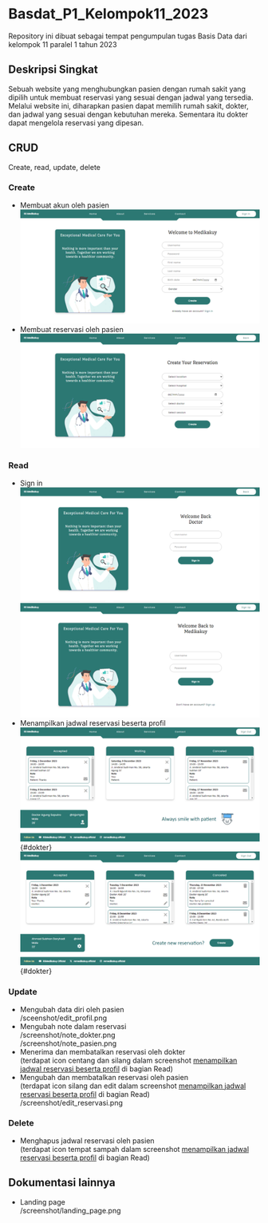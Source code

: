 # Basdat_P1_Kelompok11_2023
Repository ini dibuat sebagai tempat pengumpulan tugas Basis Data dari kelompok 11 paralel 1 tahun 2023

## Deskripsi Singkat
Sebuah website yang menghubungkan pasien dengan rumah sakit yang dipilih untuk membuat reservasi yang sesuai dengan jadwal yang tersedia. Melalui website ini, diharapkan pasien dapat memilih rumah sakit, dokter, dan jadwal yang sesuai dengan kebutuhan mereka. Sementara itu dokter dapat mengelola reservasi yang dipesan.

## CRUD
Create, read, update, delete
### Create
- Membuat akun oleh pasien  
  ![Signup Pasien](/screenshot/signup_pasien.png)
- Membuat reservasi oleh pasien  
  ![Buat Reservasi](/screenshot/create_reservasi.png)
### Read
- Sign in  
  ![Signin Dokter](/screenshot/signin_dokter.png)  
  ![Signin Pasien](/screenshot/signin_pasien.png)    
- Menampilkan jadwal reservasi beserta profil  
  ![Mainpage Dokter](/screenshot/mainpage_dokter.png){#dokter}  
  ![Mainpage Dokter](/screenshot/mainpage_pasien.png){#dokter}  
### Update
- Mengubah data diri oleh pasien  
  /sceenshot/edit_profil.png  
- Mengubah note dalam reservasi  
  /screenshot/note_dokter.png  
  /screenshot/note_pasien.png  
- Menerima dan membatalkan reservasi oleh dokter  
  (terdapat icon centang dan silang dalam screenshot [menampilkan jadwal reservasi beserta profil](#dokter) di bagian Read)  
- Mengubah dan membatalkan reservasi oleh pasien  
  (terdapat icon silang dan edit dalam screenshot [menampilkan jadwal reservasi beserta profil](#pasien) di bagian Read)  
  /screenshot/edit_reservasi.png  

### Delete
- Menghapus jadwal reservasi oleh pasien  
  (terdapat icon tempat sampah dalam screenshot [menampilkan jadwal reservasi beserta profil](#pasien) di bagian Read)  

## Dokumentasi lainnya
- Landing page  
  /screenshot/landing_page.png  
